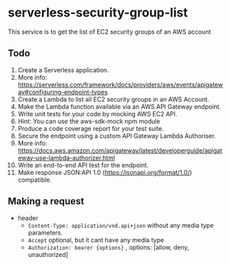 # serverless-security-group-list

This service is to get the list of EC2 security groups of an AWS account

## Todo

1. Create a Serverless application.
2. More info: https://serverless.com/framework/docs/providers/aws/events/apigateway#configuring-endpoint-types
3. Create a Lambda to list all EC2 security groups in an AWS Account.
4. Make the Lambda function available via an AWS API Gateway endpoint.
5. Write unit tests for your code by mocking AWS EC2 API.
6. Hint: You can use the aws-sdk-mock npm module
7. Produce a code coverage report for your test suite.
8. Secure the endpoint using a custom API Gateway Lambda Authoriser.
9. More info: https://docs.aws.amazon.com/apigateway/latest/developerguide/apigateway-use-lambda-authorizer.html
10. Write an end-to-end API test for the endpoint.
11. Make response JSON:API 1.0 (https://jsonapi.org/format/1.0/) compatible.

## Making a request

- header
  - `Content-Type: application/vnd.api+json` without any media type parameters.
  - `Accept` optional, but it cant have any media type
  - `Authorization: bearer {options}` , options: [allow, deny, unauthorized]
